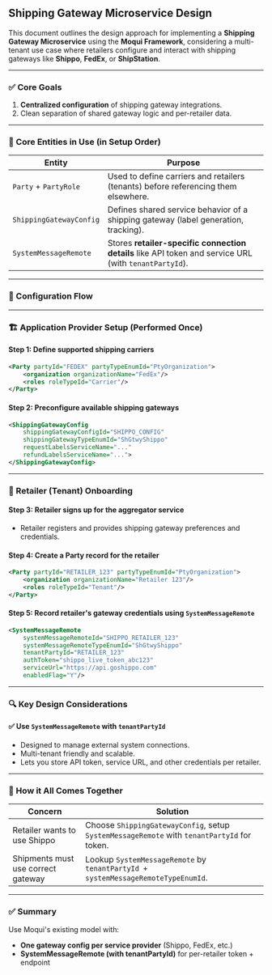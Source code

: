 ## Shipping Gateway Microservice Design

This document outlines the design approach for implementing a **Shipping Gateway Microservice** using the **Moqui Framework**, considering a multi-tenant use case where retailers configure and interact with shipping gateways like **Shippo**, **FedEx**, or **ShipStation**.

---

### ✅ Core Goals
1. **Centralized configuration** of shipping gateway integrations.
2. Clean separation of shared gateway logic and per-retailer data.

---

### 🧱 Core Entities in Use (in Setup Order)

| Entity | Purpose |
|--------|---------|
| `Party` + `PartyRole` | Used to define carriers and retailers (tenants) before referencing them elsewhere. |
| `ShippingGatewayConfig` | Defines shared service behavior of a shipping gateway (label generation, tracking). |
| `SystemMessageRemote` | Stores **retailer-specific connection details** like API token and service URL (with `tenantPartyId`). |

---

### 🧭 Configuration Flow

---

### 🏗️ Application Provider Setup (Performed Once)

#### Step 1: Define supported shipping carriers
```xml
<Party partyId="FEDEX" partyTypeEnumId="PtyOrganization">
    <organization organizationName="FedEx"/>
    <roles roleTypeId="Carrier"/>
</Party>
```

#### Step 2: Preconfigure available shipping gateways
```xml
<ShippingGatewayConfig
    shippingGatewayConfigId="SHIPPO_CONFIG"
    shippingGatewayTypeEnumId="ShGtwyShippo"
    requestLabelsServiceName="..."
    refundLabelsServiceName="...">
</ShippingGatewayConfig>
```

---

### 🧾 Retailer (Tenant) Onboarding

#### Step 3: Retailer signs up for the aggregator service
- Retailer registers and provides shipping gateway preferences and credentials.

#### Step 4: Create a Party record for the retailer
```xml
<Party partyId="RETAILER_123" partyTypeEnumId="PtyOrganization">
    <organization organizationName="Retailer 123"/>
    <roles roleTypeId="Tenant"/>
</Party>
```

#### Step 5: Record retailer's gateway credentials using `SystemMessageRemote`
```xml
<SystemMessageRemote
    systemMessageRemoteId="SHIPPO_RETAILER_123"
    systemMessageRemoteTypeEnumId="ShGtwyShippo"
    tenantPartyId="RETAILER_123"
    authToken="shippo_live_token_abc123"
    serviceUrl="https://api.goshippo.com"
    enabledFlag="Y"/>
```

---

### 🔍 Key Design Considerations

#### ✅ Use `SystemMessageRemote` with `tenantPartyId`
- Designed to manage external system connections.
- Multi-tenant friendly and scalable.
- Lets you store API token, service URL, and other credentials per retailer.

---

### 🧩 How it All Comes Together

| Concern | Solution                                                                                        |
|--------|-------------------------------------------------------------------------------------------------|
| Retailer wants to use Shippo | Choose `ShippingGatewayConfig`, setup `SystemMessageRemote` with `tenantPartyId` for token. |
| Shipments must use correct gateway | Lookup `SystemMessageRemote` by `tenantPartyId + systemMessageRemoteTypeEnumId`.                |

---

### ✅ Summary
Use Moqui's existing model with:
- **One gateway config per service provider** (Shippo, FedEx, etc.)
- **SystemMessageRemote (with tenantPartyId)** for per-retailer token + endpoint
